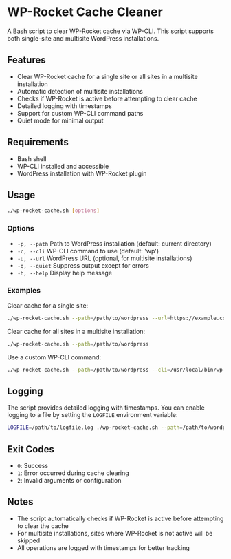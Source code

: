 # WP-Rocket Cache Cleaner

A Bash script to clear WP-Rocket cache via WP-CLI. This script supports both single-site and multisite WordPress installations.

## Features

- Clear WP-Rocket cache for a single site or all sites in a multisite installation
- Automatic detection of multisite installations
- Checks if WP-Rocket is active before attempting to clear cache
- Detailed logging with timestamps
- Support for custom WP-CLI command paths
- Quiet mode for minimal output

## Requirements

- Bash shell
- WP-CLI installed and accessible
- WordPress installation with WP-Rocket plugin

## Usage

```bash
./wp-rocket-cache.sh [options]
```

### Options

- `-p, --path`      Path to WordPress installation (default: current directory)
- `-c, --cli`       WP-CLI command to use (default: 'wp')
- `-u, --url`       WordPress URL (optional, for multisite installations)
- `-q, --quiet`     Suppress output except for errors
- `-h, --help`      Display help message

### Examples

Clear cache for a single site:
```bash
./wp-rocket-cache.sh --path=/path/to/wordpress --url=https://example.com
```

Clear cache for all sites in a multisite installation:
```bash
./wp-rocket-cache.sh --path=/path/to/wordpress
```

Use a custom WP-CLI command:
```bash
./wp-rocket-cache.sh --path=/path/to/wordpress --cli=/usr/local/bin/wp-cli.phar
```

## Logging

The script provides detailed logging with timestamps. You can enable logging to a file by setting the `LOGFILE` environment variable:

```bash
LOGFILE=/path/to/logfile.log ./wp-rocket-cache.sh --path=/path/to/wordpress
```

## Exit Codes

- `0`: Success
- `1`: Error occurred during cache clearing
- `2`: Invalid arguments or configuration

## Notes

- The script automatically checks if WP-Rocket is active before attempting to clear the cache
- For multisite installations, sites where WP-Rocket is not active will be skipped
- All operations are logged with timestamps for better tracking 